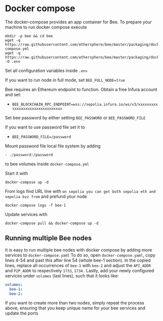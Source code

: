 # Docker compose

The docker-compose provides an app container for Bee.
To prepare your machine to run docker compose execute
```
mkdir -p bee && cd bee
wget -q https://raw.githubusercontent.com/ethersphere/bee/master/packaging/docker/docker-compose.yml
wget -q https://raw.githubusercontent.com/ethersphere/bee/master/packaging/docker/env -O .env
```
Set all configuration variables inside `.env`

If you want to run node in full mode, set `BEE_FULL_NODE=true`

Bee requires an Ethereum endpoint to function. Obtain a free Infura account and set:
- `BEE_BLOCKCHAIN_RPC_ENDPOINT=wss://sepolia.infura.io/ws/v3/xxxxxxxxxxxxxxxxxxxxxxxxxxxxxxxx`

Set bee password by either setting `BEE_PASSWORD` or `BEE_PASSWORD_FILE`

If you want to use password file set it to
- `BEE_PASSWORD_FILE=/password`

Mount password file local file system by adding
```
- ./password:/password
```
to bee volumes inside `docker-compose.yml`

Start it with
```
docker-compose up -d
```

From logs find URL line with `on sepolia you can get both sepolia eth and sepolia bzz from` and prefund your node
```
docker-compose logs -f bee-1
```

Update services with
```
docker-compose pull && docker-compose up -d
```

## Running multiple Bee nodes
It is easy to run multiple bee nodes with docker compose by adding more services to `docker-compose.yaml`
To do so, open `docker-compose.yaml`, copy lines 4-54 and past this after line 54 (whole bee-1 section).
In the copied lines, replace all occurrences of `bee-1` with `bee-2` and adjust the `API_ADDR` and `P2P_ADDR` to respectively `1733`, `1734.`
Lastly, add your newly configured services under `volumes` (last lines), such that it looks like:
```yaml
volumes:
  bee-1:
  bee-2:
```

If you want to create more than two nodes, simply repeat the process above, ensuring that you keep unique name for your bee services and update the ports
